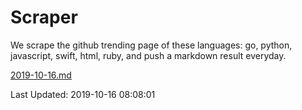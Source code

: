 # Scraper

We scrape the github trending page of these languages: go, python, javascript, swift, html, ruby, and push a markdown result everyday.

[2019-10-16.md](https://github.com/henson/Scraper/blob/master/2019-10-16.md)

Last Updated: 2019-10-16 08:08:01